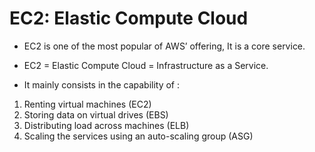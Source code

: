 # EC2: Elastic Compute Cloud

* EC2 is one of the most popular of AWS’ offering, It is a core service.
* EC2 = Elastic Compute Cloud = Infrastructure as a Service.

* It mainly consists in the capability of :
1. Renting virtual machines (EC2)
2. Storing data on virtual drives (EBS)
3. Distributing load across machines (ELB)
4. Scaling the services using an auto-scaling group (ASG)

